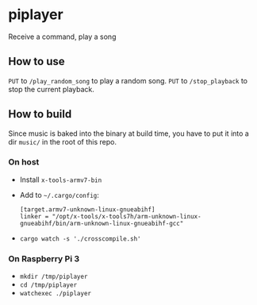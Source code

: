 # piplayer
Receive a command, play a song

## How to use

`PUT` to `/play_random_song` to play a random song.
`PUT` to `/stop_playback` to stop the current playback.

## How to build

Since music is baked into the binary at build time, you have to put it into a dir `music/` in the root of this repo.

### On host

- Install `x-tools-armv7-bin`
- Add to `~/.cargo/config`:

      [target.armv7-unknown-linux-gnueabihf]
      linker = "/opt/x-tools/x-tools7h/arm-unknown-linux-gnueabihf/bin/arm-unknown-linux-gnueabihf-gcc"

- `cargo watch -s './crosscompile.sh'`

### On Raspberry Pi 3

- `mkdir /tmp/piplayer`
- `cd /tmp/piplayer`
- `watchexec ./piplayer`
